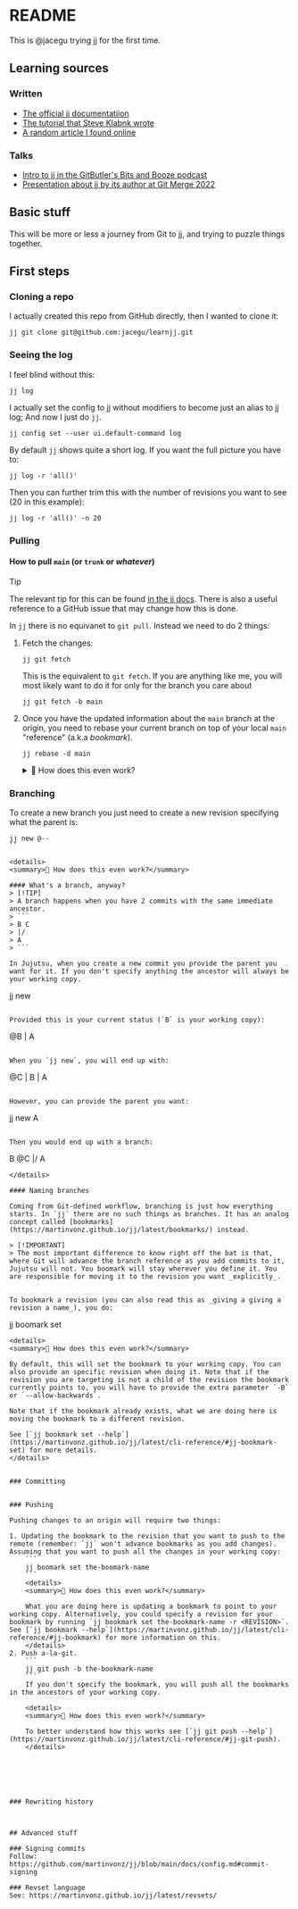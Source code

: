 # README

This is @jacegu trying jj for the first time.


## Learning sources

### Written
- [The official jj documentatiion](https://martinvonz.github.io/jj/latest/)
- [The tutorial that Steve Klabnk wrote](https://steveklabnik.github.io/jujutsu-tutorial/sharing-code/remotes.html)
- [A random article I found online](https://reasonablypolymorphic.com/blog/jj-strategy/index.html)

### Talks
- [Intro to jj in the GitButler's Bits and Booze podcast](https://www.youtube.com/watch?v=dwyMlLYIrPk)
- [Presentation about jj by its author at Git Merge 2022](https://www.youtube.com/watch?v=bx_LGilOuE4)


## Basic stuff

This will be more or less a journey from Git to jj, and trying to puzzle things together.


## First steps

### Cloning a repo
I actually created this repo from GitHub directly, then I wanted to clone it:

```
jj git clone git@github.com:jacegu/learnjj.git
```

### Seeing the log

I feel blind without this:
```
jj log
```

I actually set the config to jj without modifiers to become just an alias to jj log; And now I just do `jj`.
```
jj config set --user ui.default-command log
```

By default `jj` shows quite a short log. If you want the full picture you have to:
```
jj log -r 'all()'
```
Then you can further trim this with the number of revisions you want to see (20 in this example):
```
jj log -r 'all()' -n 20
```

### Pulling 

#### How to pull `main` (or `trunk` or _whatever_)

> [!TIP]
> The relevant tip for this can be found [in the jj docs](https://martinvonz.github.io/jj/latest/github/#updating-the-repository).
> There is also a useful reference to a GitHub issue that may change how this is done.

In `jj` there is no equivanet to `git pull`. Instead we need to do 2 things:

1. Fetch the changes:
    ```
    jj git fetch
    ```
    This is the equivalent to `git fetch`. If you are anything like me, you will most likely want to do it for only for the branch you care about
    ```
    jj git fetch -b main
    ```
2. Once you have the updated information about the `main` branch at the origin, you need to rebase your current branch on top of your local `main` "reference" (a.k.a _bookmark_).
    ```
    jj rebase -d main
    ```

    <details>
    <summary>🤨 How does this even work?</summary>

    The best way to understand this is to read through [`jj rebase --help`](https://martinvonz.github.io/jj/latest/cli-reference/#jj-rebase).
    The important bits here are:
    - When not specifying `-b`, `-s` or `-r`, which defines the _what_ to rebase, the default value is `-b @`, which is the current branch.
    - In the context of rebase, the _branch_ of a commit is, the commit iself, its descendants, and all the ancestors it doesn't have in common with the destination commit.
    </details>


### Branching

To create a new branch you just need to create a new revision specifying what the parent is:

```
jj new @--
``

<details>
<summary>🤨 How does this even work?</summary>

#### What's a branch, anyway?
> [!TIP]
> A branch happens when you have 2 commits with the same immediate ancestor.
> ```
> B C
> |/
> A
> ```

In Jujutsu, when you create a new commit you provide the parent you want for it. If you don't specify anything the ancestor will always be your working copy. 

```
jj new
```

Provided this is your current status (`B` is your working copy):
```
@B
 |
 A
```

When you `jj new`, you will end up with:
```
@C
 |
 B
 |
 A
```

However, you can provide the parent you want:

```
jj new A
```

Then you would end up with a branch:

```
B @C
|/
A
```
</details>

#### Naming branches

Coming from Git-defined workflow, branching is just how everything starts. In `jj` there are no such things as branches. It has an analog concept called [bookmarks](https://martinvonz.github.io/jj/latest/bookmarks/) instead. 

> [!IMPORTANT]  
> The most important difference to know right off the bat is that, where Git will advance the branch reference as you add commits to it, Jujutsu will not. You boomark will stay wherever you define it. You are responsible for moving it to the revision you want _explicitly_. 


To bookmark a revision (you can also read this as _giving a giving a revision a name_), you do:
```
jj boomark set <NAME>
```
<details>
<summary>🤨 How does this even work?</summary>

By default, this will set the bookmark to your working copy. You can also provide an specific revision when doing it. Note that if the revision you are targeting is not a child of the revision the bookmark currently points to, you will have to provide the extra parameter `-B` or `--allow-backwards`. 

Note that if the bookmark already exists, what we are doing here is moving the bookmark to a different revision.

See [`jj bookmark set --help`](https://martinvonz.github.io/jj/latest/cli-reference/#jj-bookmark-set) for more details.
</details> 


### Committing


### Pushing

Pushing changes to an origin will require two things:

1. Updating the bookmark to the revision that you want to push to the remote (remember: `jj` won't advance bookmarks as you add changes). Assuming that you want to push all the changes in your working copy:
    ```
    jj boomark set the-boomark-name
    ```
    <details>
    <summary>🤨 How does this even work?</summary>
    
    What you are doing here is updating a bookmark to point to your working copy. Alternatively, you could specify a revision for your bookmark by running `jj bookmark set the-bookmark-name -r <REVISION>`. See [`jj bookmark --help`](https://martinvonz.github.io/jj/latest/cli-reference/#jj-bookmark) for more information on this.
    </details>
2. Push a-la-git.
    ```
    jj git push -b the-bookmark-name
    ```
    If you don't specify the bookmark, you will push all the bookmarks in the ancestors of your working copy. 

    <details>
    <summary>🤨 How does this even work?</summary>
    
    To better understand how this works see [`jj git push --help`](https://martinvonz.github.io/jj/latest/cli-reference/#jj-git-push).
    </details>






### Rewriting history



## Advanced stuff

### Signing commits
Follow: https://github.com/martinvonz/jj/blob/main/docs/config.md#commit-signing

### Revset language
See: https://martinvonz.github.io/jj/latest/revsets/
